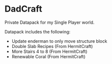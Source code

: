 # DadCraft
Private Datapack for my Single Player world.

Datapack includes the following:
* Update enderman to only move structure block
* Double Slab Recipes (From HermitCraft)
* More Stairs 4 to 8 (From HermitCraft)
* Renewable Coral (From HermitCraft)